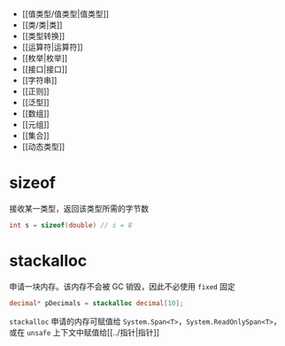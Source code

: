 - [[值类型/值类型|值类型]]
- [[类/类|类]]
- [[类型转换]]
- [[运算符|运算符]]
- [[枚举|枚举]]
- [[接口|接口]]
- [[字符串]]
- [[正则]]
- [[泛型]]
- [[数组]]
- [[元组]]
- [[集合]]
- [[动态类型]]


# sizeof

接收某一类型，返回该类型所需的字节数

```csharp
int s = sizeof(double) // s = 8
```

# stackalloc

申请一块内存。该内存不会被 GC 销毁，因此不必使用 `fixed` 固定

```csharp
decimal* pDecimals = stackalloc decimal[10];
```

`stackalloc` 申请的内存可赋值给 `System.Span<T>`，`System.ReadOnlySpan<T>`，或在 `unsafe` 上下文中赋值给[[../指针|指针]]
